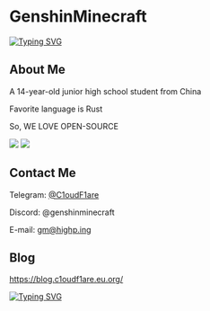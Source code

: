 # GenshinMinecraft

[![Typing SVG](https://readme-typing-svg.herokuapp.com?font=Agbalumo&pause=1000&random=false&width=435&lines=Hi%2C+There+is+GenshinMinecraft)](https://git.io/typing-svg)

## About Me

A 14-year-old junior high school student from China

Favorite language is Rust

So, WE LOVE OPEN-SOURCE

![](https://github-readme-stats.vercel.app/api?username=GenshinMinecraft&count_private=true&show_icons=true&theme=dark)
![](https://github-readme-stats.vercel.app/api/top-langs/?username=GenshinMinecraft&layout=compact&theme=dark)

## Contact Me

Telegram: [@C1oudF1are](https://t.me/c1oudf1are)

Discord: @genshinminecraft

E-mail: gm@highp.ing

## Blog
<https://blog.c1oudf1are.eu.org/>

[![Typing SVG](https://readme-typing-svg.herokuapp.com?font=Pixelify+Sans&size=40&pause=1000&random=false&width=800&lines=WE+LOVE+OPEN-SOURCE+--Arduino)](https://git.io/typing-svg)
